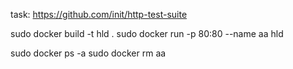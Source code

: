 task: https://github.com/init/http-test-suite

sudo docker build -t hld  .
sudo docker run -p 80:80 --name aa hld

sudo docker ps -a
sudo docker rm aa
